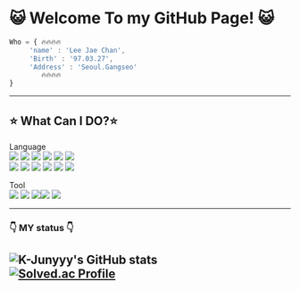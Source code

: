 


# :smiley_cat: Welcome To my GitHub Page! :smiley_cat: 




```js
Who = { 🔥🔥🔥🔥
     'name' : 'Lee Jae Chan',
     'Birth' : '97.03.27',
     'Address' : 'Seoul.Gangseo'
        🔥🔥🔥🔥
}
```
---
## :star: What Can I DO?:star:
 Language <br>
<img src="https://img.shields.io/badge/HTML5-E34F26?style=flat-square&logo=HTML5&logoColor=white"/> <img src="https://img.shields.io/badge/CSS3-1572B6?style=flat-square&logo=CSS3&logoColor=white"/> <img src="https://img.shields.io/badge/JS-F7DF1E?style=flat-square&logo=JavaScript&logoColor=black"/> <img src="https://img.shields.io/badge/JQUERY-0769AD?style=flat-square&logo=jQuery&logoColor=whithe"/> <img src="https://img.shields.io/badge/SCSS-CC6699?style=flat-square&logo=Sass&logoColor=white"/> <img src="https://img.shields.io/badge/MARKDOWN-000000?style=flat-square&logo=Markdown&logoColor=white"/><br>
<img src="https://img.shields.io/badge/Spring-6DB33F?style=flat-square&logo=Spring&logoColor=white"/> <img src="https://img.shields.io/badge/C-A8B9CC?style=flat-square&logo=C&logoColor=white"/> <img src="https://img.shields.io/badge/Java-2C2255?style=flat-square&logo=Eclipse IDE&logoColor=white"/> <img src="https://img.shields.io/badge/Vue-4FC08D?style=flat-square&logo=Vue.js&logoColor=white"/> <img src="https://img.shields.io/badge/Dart-0175C2?style=flat-square&logo=Dart&logoColor=white"/> <img src="https://img.shields.io/badge/Flutter-02569B?style=flat-square&logo=Flutter&logoColor=white"/>

 Tool<br>
<img src="https://img.shields.io/badge/VSCODE-007ACC?style=flat-square&logo=Visual Studio Code&logoColor=white"/> <img src="https://img.shields.io/badge/adobe XD-FF61F6?style=flat-square&logo=adobe XD&logoColor=white"/>  <img src="https://img.shields.io/badge/Intelli J-000000?style=flat-square&logo=IntelliJ IDEA&logoColor=white"/><img src="https://img.shields.io/badge/CLion-000000?style=flat-square&logo=CLion&logoColor=white"/> <img src="https://img.shields.io/badge/AndroidStudio-3DDC84?style=flat-square&logo=AndroidStudio&logoColor=white"/>

---
### :point_down: MY status :point_down:
![K-Junyyy's GitHub stats](https://github-readme-stats.vercel.app/api?username=FrenchRuin&show_icons=true&theme=dark)   
[![Solved.ac Profile](http://mazassumnida.wtf/api/generate_badge?boj=toxic023)](https://solved.ac/toxic023)
----









